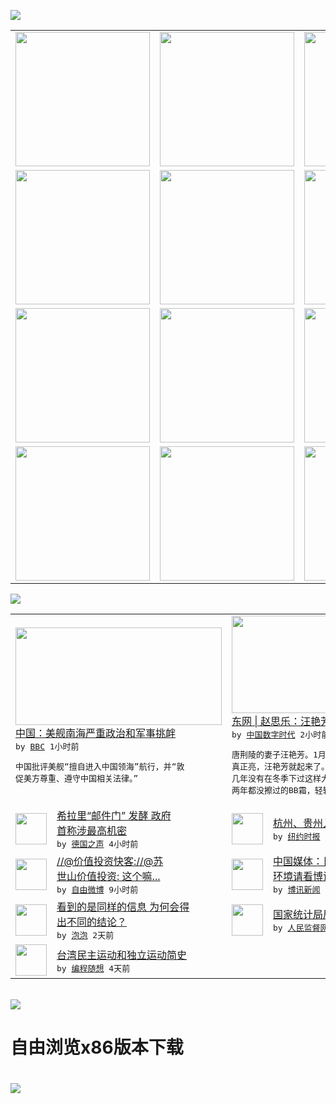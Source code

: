 

<a href="https://github.com/greatfire/z/raw/master/FreeBrowser.apk"><img src="https://raw.githubusercontent.com/greatfire/wiki/master/x/header.png" /></a><table><tr><td width="262" align="center" valign="center"><a href="https://github.com/greatfire/wiki/wiki/nyt" title="纽约时报中文网 国际纵览"><img src="https://raw.githubusercontent.com/greatfire/wiki/master/x/nyt_flag.png" width="215"/></a></td><td width="262" align="center" valign="center"><a href="https://github.com/greatfire/wiki/wiki/dw" title=""><img src="https://raw.githubusercontent.com/greatfire/wiki/master/x/dw_flag.png" width="215"/></a></td><td width="262" align="center" valign="center"><a href="https://github.com/greatfire/wiki/wiki/rmjd" title=""><img src="https://raw.githubusercontent.com/greatfire/wiki/master/x/rmjd_flag.png" width="215"/></a></td></tr><tr><td width="262" align="center" valign="center"><a href="https://github.com/paopaonetizen/website" title="泡泡 - 未经审查的互联网信息"><img src="https://raw.githubusercontent.com/greatfire/wiki/master/x/pp_flag.png" width="215"/></a></td><td width="262" align="center" valign="center"><a href="https://github.com/getlantern/mirror" title="以及自由微博和GreatFire.org官方中文论坛"><img src="https://raw.githubusercontent.com/greatfire/wiki/master/x/lantern_flag.png" width="215"/></a></td><td width="262" align="center" valign="center"><a href="https://github.com/cdtmirrors/m/" title=""><img src="https://raw.githubusercontent.com/greatfire/wiki/master/x/cdt_flag.png" width="215"/></a></td></tr><tr><td width="262" align="center" valign="center"><a href="https://github.com/program-think/blog" title="编程随想的博客"><img src="https://raw.githubusercontent.com/greatfire/wiki/master/x/pt_flag.png" width="215"/></a></td><td width="262" align="center" valign="center"><a href="https://github.com/greatfire/wiki/wiki/bbc" title=""><img src="https://raw.githubusercontent.com/greatfire/wiki/master/x/bbc_flag.png" width="215"/></a></td><td width="262" align="center" valign="center"><a href="https://github.com/freeweibo/s" title="自由微博 - 匿名和不受屏蔽的新浪微博搜索"><img src="https://raw.githubusercontent.com/greatfire/wiki/master/x/fw_flag.png" width="215"/></a></td></tr><tr><td width="262" align="center" valign="center"><a href="https://github.com/greatfire/wiki/wiki/google" title=""><img src="https://raw.githubusercontent.com/greatfire/wiki/master/x/google_flag.png" width="215"/></a></td><td width="262" align="center" valign="center"><a href="https://github.com/bxnews/boxun" title=""><img src="https://raw.githubusercontent.com/greatfire/wiki/master/x/bx_flag.png" width="215"/></a></td><td width="262" align="center" valign="center"><a href="https://github.com/greatfire/wiki/wiki/open-source" title="欢迎访问GreatFire.org开发者项目网站"><img src="https://raw.githubusercontent.com/greatfire/wiki/master/x/open-source_flag.png" width="215"/></a></td></tr></table><img src="https://raw.githubusercontent.com/greatfire/wiki/master/x/newsfeed text.png" /><table cols="4"><tr><td colspan="2" width="380"><a href="http://www.bbc.com/zhongwen/simp/world/2016/01/160130_china_us_southchinasea"><img src="http://a.files.bbci.co.uk/worldservice/live/assets/images/2014/05/12/140512142637_hua_144x81_reuters_nocredit.jpg" width="330" height="156"/></a></br><a href="http://www.bbc.com/zhongwen/simp/world/2016/01/160130_china_us_southchinasea">中国：美舰南海严重政治和军事挑衅</a></br><kbd> by <a href="http://www.bbc.co.uk/zhongwen/simp">BBC</a> 1小时前 </kbd></br><pre>中国批评美舰“擅自进入中国领海”航行，并“敦<br/>促美方尊重、遵守中国相关法律。”</pre></td><td colspan="2" width="380"><a href="https://chinadigitaltimes.net/chinese/2016/01/426979/"><img src="http://chinadigitaltimes.net/chinese/files/2016/01/Screen-Shot-2016-01-30-at-%E4%B8%8A%E5%8D%883.20.21.png" width="330" height="156"/></a></br><a href="https://chinadigitaltimes.net/chinese/2016/01/426979/">东网 | 赵思乐：汪艳芳的1月29日</a></br><kbd> by <a href="http://chinadigitaltimes.net/chinese/">中国数字时代</a> 2小时前 </kbd></br><pre>唐荆陵的妻子汪艳芳。1月29日清晨，天还没有<br/>真正亮，汪艳芳就起来了。屋外下着大雨，广州十<br/>几年没有在冬季下过这样大的雨了。她拿出买了一<br/>两年都没擦过的BB霜，轻轻地...</pre></td></tr><tr><td><img src="http://www.dw.com/image/0,,18986052_302,00.jpg" width="50" height="50"/></td><td width="280"><a href="http://dw.com/p/1HmB8?maca=chi-GK-text-greatfire-all-chinese-15625-xml-mrss">希拉里“邮件门” 发酵 政府<br/>首称涉最高机密</a></br><kbd> by <a href="http://dw.de">德国之声</a> 4小时前 </kbd></td><td><img src="http://static01.nyt.com/images/2016/01/29/admin/cn-5244/cn-5244-articleLarge.png" width="50" height="50"/></td><td width="280"><a href="https://d3qlz4p8smvoli.cloudfront.net/travel/20160129/t29places/">杭州、贵州入选时报年度目的地</a></br><kbd> by <a href="http://m.cn.nytimes.com/">纽约时报</a> 9小时前 </kbd></td></tr><tr><td><img src="https://raw.githubusercontent.com/greatfire/wiki/master/x/fw_logo.png" width="50" height="50"/></td><td width="280"><a href="https://freeweibo.com/weibo/3936959594693159">//@价值投资快客://@苏<br/>世山价值投资: 这个嘛...</a></br><kbd> by <a href="https://freeweibo.com/">自由微博</a> 9小时前 </kbd></td><td><img src="http://www.boxun.com/news/images/2016/01/201601302128china1.jpg" width="50" height="50"/></td><td width="280"><a href="http://www.boxun.com/news/gb/china/2016/01/201601302128.shtml">中国媒体：日益严峻的新闻自由<br/>环境请看博讯热点：打压...</a></br><kbd> by <a href="http://www.boxun.com">博讯新闻</a> 1天前 </kbd></td></tr><tr><td><img src="https://raw.githubusercontent.com/greatfire/wiki/master/x/pp_logo.png" width="50" height="50"/></td><td width="280"><a href="https://pao-pao.net/article/668">看到的是同样的信息 为何会得<br/>出不同的结论？</a></br><kbd> by <a href="https://pao-pao.net">泡泡</a> 2天前 </kbd></td><td><img src="http://www.rmjdw.com/uploads/allimg/160126/192A3K52-0.jpg" width="50" height="50"/></td><td width="280"><a href="http://www.rmjdw.com//yongguandangan/20160126/15265.html">国家统计局局长王保安被查 </a></br><kbd> by <a href="http://www.rmjdw.com/">人民监督网</a> 4天前 </kbd></td></tr><tr><td><img src="http://lh3.googleusercontent.com/vU8ZzW4wa_O9VIqASs7k6acq5VlMLPoJC329h-IeSXAXWkT6c_Y1pKsQ3-VhjFuuc8qGQauA9iDzyHHZ9mxIOZG9B5YeYOndN-yfntwR0ShVxiig69AzznyLpxs0LffiDjqjpXRz1g" width="50" height="50"/></td><td width="280"><a href="http://feedproxy.google.com/~r/programthink/~3/e7PdpHrG5hI/Taiwan-Political-Movements.html">台湾民主运动和独立运动简史</a></br><kbd> by <a href="http://program-think.blogspot.com">编程随想</a> 4天前 </kbd></td></table></br><a href="https://github.com/greatfire/z/raw/master/FreeBrowser.apk"><img src="https://raw.githubusercontent.com/greatfire/wiki/master/x/download app.png" /></a><h1>自由浏览x86版本下载<h1><a href="https://github.com/greatfire/z/raw/master/FreeBrowser-x86.apk"><img src="https://raw.githubusercontent.com/greatfire/images/master/fb86.qr.png" /></a>